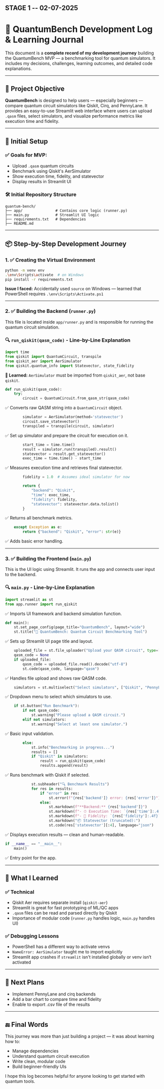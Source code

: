 ## STAGE 1 -- 02-07-2025
# 🧠 QuantumBench Development Log & Learning Journal

This document is a **complete record of my development journey** building the QuantumBench MVP — a benchmarking tool for quantum simulators. It includes my decisions, challenges, learning outcomes, and detailed code explanations.

---

## 📌 Project Objective

**QuantumBench** is designed to help users — especially beginners — compare quantum circuit simulators like Qiskit, Cirq, and PennyLane. It provides an easy-to-use Streamlit web interface where users can upload `.qasm` files, select simulators, and visualize performance metrics like execution time and fidelity.

---

## 🚀 Initial Setup

### ✅ Goals for MVP:

* Upload `.qasm` quantum circuits
* Benchmark using Qiskit's AerSimulator
* Show execution time, fidelity, and statevector
* Display results in Streamlit UI

### 🛠️ Initial Repository Structure

```
quantum-bench/
├── app/               # Contains core logic (runner.py)
├── main.py            # Streamlit UI logic
├── requirements.txt   # Dependencies
├── README.md
```

---

## 📦 Step-by-Step Development Journey

### 1. ✅ Creating the Virtual Environment

```bash
python -m venv env
.\env\Scripts\activate  # on Windows
pip install -r requirements.txt
```

**Issue I faced:** Accidentally used `source` on Windows — learned that PowerShell requires `.\env\Scripts\Activate.ps1`

---

### 2. ✅ Building the Backend (`runner.py`)

This file is located inside `app/runner.py` and is responsible for running the quantum circuit simulation.

### 🔍 `run_qiskit(qasm_code)` - Line-by-Line Explanation

```python
import time
from qiskit import QuantumCircuit, transpile
from qiskit_aer import AerSimulator
from qiskit.quantum_info import Statevector, state_fidelity
```

**🔎 Learned:** `AerSimulator` must be imported from `qiskit_aer`, not base `qiskit`.

```python
def run_qiskit(qasm_code):
    try:
        circuit = QuantumCircuit.from_qasm_str(qasm_code)
```

✅ Converts raw QASM string into a `QuantumCircuit` object.

```python
        simulator = AerSimulator(method='statevector')
        circuit.save_statevector()
        transpiled = transpile(circuit, simulator)
```

✅ Set up simulator and prepare the circuit for execution on it.

```python
        start_time = time.time()
        result = simulator.run(transpiled).result()
        statevector = result.get_statevector()
        exec_time = time.time() - start_time
```

✅ Measures execution time and retrieves final statevector.

```python
        fidelity = 1.0  # Assumes ideal simulator for now

        return {
            "backend": "Qiskit",
            "time": exec_time,
            "fidelity": fidelity,
            "statevector": statevector.data.tolist()
        }
```

✅ Returns all benchmark metrics.

```python
    except Exception as e:
        return {"backend": "Qiskit", "error": str(e)}
```

✅ Adds basic error handling.

---

### 3. ✅ Building the Frontend (`main.py`)

This is the UI logic using Streamlit. It runs the app and connects user input to the backend.

### 🔍 `main.py` - Line-by-Line Explanation

```python
import streamlit as st
from app.runner import run_qiskit
```

✅ Imports UI framework and backend simulation function.

```python
def main():
    st.set_page_config(page_title="QuantumBench", layout="wide")
    st.title("🧪 QuantumBench: Quantum Circuit Benchmarking Tool")
```

✅ Sets up Streamlit UI page title and layout.

```python
    uploaded_file = st.file_uploader("Upload your QASM circuit", type=["qasm"])
    qasm_code = None
    if uploaded_file:
        qasm_code = uploaded_file.read().decode("utf-8")
        st.code(qasm_code, language="qasm")
```

✅ Handles file upload and shows raw QASM code.

```python
    simulators = st.multiselect("Select simulators", ["Qiskit", "PennyLane", "Cirq"])
```

✅ Dropdown menu to select which simulators to use.

```python
    if st.button("Run Benchmark"):
        if not qasm_code:
            st.warning("Please upload a QASM circuit.")
        elif not simulators:
            st.warning("Select at least one simulator.")
```

✅ Basic input validation.

```python
        else:
            st.info("Benchmarking in progress...")
            results = []
            if "Qiskit" in simulators:
                result = run_qiskit(qasm_code)
                results.append(result)
```

✅ Runs benchmark with Qiskit if selected.

```python
            st.subheader("🔍 Benchmark Results")
            for res in results:
                if "error" in res:
                    st.error(f"{res['backend']} error: {res['error']}")
                else:
                    st.markdown(f"**Backend:** {res['backend']}")
                    st.markdown(f"- ⏱ Execution Time: `{res['time']:.4f}` seconds")
                    st.markdown(f"- 🎯 Fidelity: `{res['fidelity']:.4f}`")
                    st.markdown("📦 Statevector (truncated):")
                    st.code(res['statevector'][:4], language="json")
```

✅ Displays execution results — clean and human-readable.

```python
if __name__ == "__main__":
    main()
```

✅ Entry point for the app.

---

## 🧠 What I Learned

### ✅ Technical

* Qiskit Aer requires separate install (`qiskit-aer`)
* Streamlit is great for fast prototyping of ML/QC apps
* `.qasm` files can be read and parsed directly by Qiskit
* Importance of modular code (`runner.py` handles logic, `main.py` handles UI)

### ✅ Debugging Lessons

* PowerShell has a different way to activate venvs
* `NameError: AerSimulator` taught me to import explicitly
* Streamlit app crashes if `streamlit` isn't installed globally or venv isn’t activated

---

## 🧱 Next Plans

* Implement PennyLane and cirq backends
* Add a bar chart to compare time and fidelity 
* Enable to export .csv file of the results 

---

## 🔚 Final Words

This journey was more than just building a project — it was about learning how to:

* Manage dependencies
* Understand quantum circuit execution
* Write clean, modular code
* Build beginner-friendly UIs

I hope this log becomes helpful for anyone looking to get started with quantum tools.
